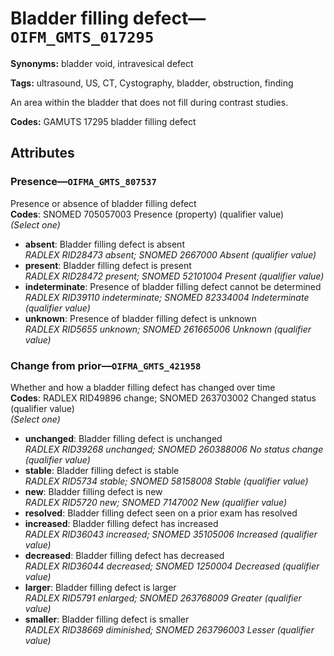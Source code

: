 # Bladder filling defect—`OIFM_GMTS_017295`

**Synonyms:** bladder void, intravesical defect

**Tags:** ultrasound, US, CT, Cystography, bladder, obstruction, finding

An area within the bladder that does not fill during contrast studies.

**Codes:** GAMUTS 17295 bladder filling defect

## Attributes

### Presence—`OIFMA_GMTS_807537`

Presence or absence of bladder filling defect  
**Codes**: SNOMED 705057003 Presence (property) (qualifier value)  
*(Select one)*

- **absent**: Bladder filling defect is absent  
_RADLEX RID28473 absent; SNOMED 2667000 Absent (qualifier value)_
- **present**: Bladder filling defect is present  
_RADLEX RID28472 present; SNOMED 52101004 Present (qualifier value)_
- **indeterminate**: Presence of bladder filling defect cannot be determined  
_RADLEX RID39110 indeterminate; SNOMED 82334004 Indeterminate (qualifier value)_
- **unknown**: Presence of bladder filling defect is unknown  
_RADLEX RID5655 unknown; SNOMED 261665006 Unknown (qualifier value)_

### Change from prior—`OIFMA_GMTS_421958`

Whether and how a bladder filling defect has changed over time  
**Codes**: RADLEX RID49896 change; SNOMED 263703002 Changed status (qualifier value)  
*(Select one)*

- **unchanged**: Bladder filling defect is unchanged  
_RADLEX RID39268 unchanged; SNOMED 260388006 No status change (qualifier value)_
- **stable**: Bladder filling defect is stable  
_RADLEX RID5734 stable; SNOMED 58158008 Stable (qualifier value)_
- **new**: Bladder filling defect is new  
_RADLEX RID5720 new; SNOMED 7147002 New (qualifier value)_
- **resolved**: Bladder filling defect seen on a prior exam has resolved  
- **increased**: Bladder filling defect has increased  
_RADLEX RID36043 increased; SNOMED 35105006 Increased (qualifier value)_
- **decreased**: Bladder filling defect has decreased  
_RADLEX RID36044 decreased; SNOMED 1250004 Decreased (qualifier value)_
- **larger**: Bladder filling defect is larger  
_RADLEX RID5791 enlarged; SNOMED 263768009 Greater (qualifier value)_
- **smaller**: Bladder filling defect is smaller  
_RADLEX RID38669 diminished; SNOMED 263796003 Lesser (qualifier value)_